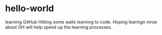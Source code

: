 # hello-world
learning GitHub
Hitting some walls learning to code. Hoping learnign mroe about GH will help speed up the learning processes. 
